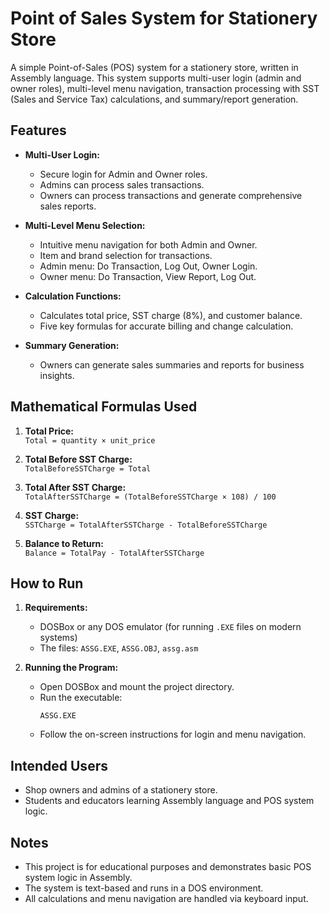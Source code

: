 
# Point of Sales System for Stationery Store

A simple Point-of-Sales (POS) system for a stationery store, written in Assembly language. This system supports multi-user login (admin and owner roles), multi-level menu navigation, transaction processing with SST (Sales and Service Tax) calculations, and summary/report generation.

## Features

- **Multi-User Login:**  
  - Secure login for Admin and Owner roles.
  - Admins can process sales transactions.
  - Owners can process transactions and generate comprehensive sales reports.

- **Multi-Level Menu Selection:**  
  - Intuitive menu navigation for both Admin and Owner.
  - Item and brand selection for transactions.
  - Admin menu: Do Transaction, Log Out, Owner Login.
  - Owner menu: Do Transaction, View Report, Log Out.

- **Calculation Functions:**  
  - Calculates total price, SST charge (8%), and customer balance.
  - Five key formulas for accurate billing and change calculation.

- **Summary Generation:**  
  - Owners can generate sales summaries and reports for business insights.

## Mathematical Formulas Used

1. **Total Price:**  
   `Total = quantity × unit_price`

2. **Total Before SST Charge:**  
   `TotalBeforeSSTCharge = Total`

3. **Total After SST Charge:**  
   `TotalAfterSSTCharge = (TotalBeforeSSTCharge × 108) / 100`

4. **SST Charge:**  
   `SSTCharge = TotalAfterSSTCharge - TotalBeforeSSTCharge`

5. **Balance to Return:**  
   `Balance = TotalPay - TotalAfterSSTCharge`

## How to Run

1. **Requirements:**  
   - DOSBox or any DOS emulator (for running `.EXE` files on modern systems)
   - The files: `ASSG.EXE`, `ASSG.OBJ`, `assg.asm`

2. **Running the Program:**  
   - Open DOSBox and mount the project directory.
   - Run the executable:  
     ```
     ASSG.EXE
     ```
   - Follow the on-screen instructions for login and menu navigation.

## Intended Users

- Shop owners and admins of a stationery store.
- Students and educators learning Assembly language and POS system logic.

## Notes

- This project is for educational purposes and demonstrates basic POS system logic in Assembly.
- The system is text-based and runs in a DOS environment.
- All calculations and menu navigation are handled via keyboard input.
